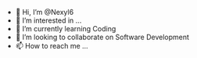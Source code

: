 - 👋 Hi, I’m @Nexyl6
- 👀 I’m interested in ...
- 🌱 I’m currently learning Coding
- 💞️ I’m looking to collaborate on Software Development
- 📫 How to reach me ...

<!---
Nexyl6/Nexyl6 is a ✨ special ✨ repository because its `README.md` (this file) appears on your GitHub profile.
You can click the Preview link to take a look at your changes.
--->
